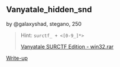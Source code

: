 ## Vanyatale_hidden_snd
by @galaxyshad, stegano, 250

> Hint: `surctf_ + <[0-9_]*>`
> 
> [Vanyatale SURCTF Edition - win32.rar](Vanyatale_SURCTF_Edition.rar)

[Write-up](WRITEUP.md)